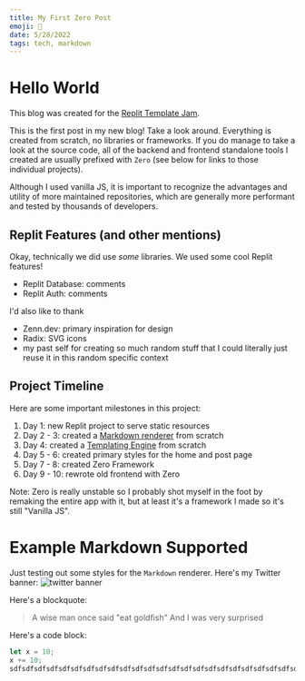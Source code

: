 ```yaml
---
title: My First Zero Post
emoji: 🚀
date: 5/28/2022
tags: tech, markdown
---
```


# Hello World

This blog was created for the [Replit Template Jam](https://blog.replit.com/template-jam).

This is the first post in my new blog! Take a look around. Everything is created from scratch, no libraries or frameworks. If you do manage to take a look at the source code, all of the backend and frontend standalone tools I created are usually prefixed with `Zero` (see below for links to those individual projects).

Although I used vanilla JS, it is important to recognize the advantages and utility of more maintained repositories, which are generally more performant and tested by thousands of developers.

## Replit Features (and other mentions)

Okay, technically we did use _some_ libraries. We used some cool Replit features!

-   Replit Database: comments
-   Replit Auth: comments

I'd also like to thank

-   Zenn.dev: primary inspiration for design
-   Radix: SVG icons
-   my past self for creating so much random stuff that I could literally just reuse it in this random specific context

## Project Timeline

Here are some important milestones in this project:

1. Day 1: new Replit project to serve static resources
2. Day 2 - 3: created a [Markdown renderer](https://github.com/nathan-pham/markdown-renderer) from scratch
3. Day 4: created a [Templating Engine](https://github.com/nathan-pham/templating-engine) from scratch
4. Day 5 - 6: created primary styles for the home and post page
5. Day 7 - 8: created Zero Framework
6. Day 9 - 10: rewrote old frontend with Zero

Note: Zero is really unstable so I probably shot myself in the foot by remaking the entire app with it, but at least it's a framework I made so it's still "Vanilla JS".

# Example Markdown Supported

Just testing out some styles for the `Markdown` renderer. Here's my Twitter banner:
![twitter banner](https://pbs.twimg.com/profile_banners/1318662212374786048/1647636453/1500x500)

Here's a blockquote:

> A wise man once said "eat goldfish"
> And I was very surprised

Here's a code block:

```js
let x = 10;
x += 10;
sdfsdfsdfsdfsdfsdfsdfsdfsdfsdfsdfsdfsdfsdfsdfsdfsdfsdfsdfsdfsdfsdfsdfsdfsdfsdfsdfsdfsdfsdfsdfsdfsdfsdfsdfsdfsdfsdfsdfsdfsdfsdfsdfsdfsdfsdfsdfsdfsdfsdfsdfsdfsdfsdfsdfsdfsdfsdfsdfsdfsdfsdfsdfsdfsdfsdfsdfsdfsdfsdfsdfsdfsdfsdfsdfsdfsdfsdfsdfsdfsdfsdfsdfsdf;
```

